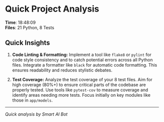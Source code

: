 # Quick Project Analysis

**Time**: 18:48:09  
**Files**: 21 Python, 8 Tests

## Quick Insights

1.  **Code Linting & Formatting:** Implement a tool like `flake8` or `pylint` for code style consistency and to catch potential errors across all Python files. Integrate a formatter like `black` for automatic code formatting. This ensures readability and reduces stylistic debates.

2.  **Test Coverage:** Analyze the test coverage of your 8 test files. Aim for high coverage (80%+) to ensure critical parts of the codebase are properly tested. Use tools like `pytest-cov` to measure coverage and identify areas needing more tests. Focus initially on key modules like those in `app/models`.


---
*Quick analysis by Smart AI Bot*
